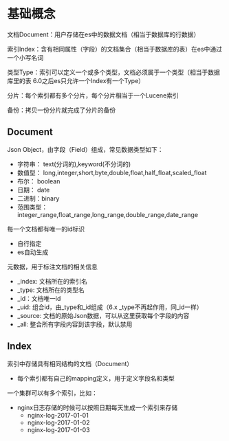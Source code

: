# 基础概念

文档Document：用户存储在es中的数据文档（相当于数据库的行数据）

索引Index：含有相同属性（字段）的文档集合（相当于数据库的表）在es中通过一个小写名词

类型Type：索引可以定义一个或多个类型，文档必须属于一个类型（相当于数据库里的表 6.0之后es只允许一个Index有一个Type）

分片：每个索引都有多个分片，每个分片相当于一个Lucene索引

备份：拷贝一份分片就完成了分片的备份

## Document

Json Object，由字段（Field）组成，常见数据类型如下：

- 字符串： text(分词的),keyword(不分词的)
- 数值型： long,integer,short,byte,double,float,half_float,scaled_float
- 布尔： boolean
- 日期： date
- 二进制：binary
- 范围类型：integer_range,float_range,long_range,double_range,date_range

每一个文档都有唯一的id标识

- 自行指定
- es自动生成 

元数据，用于标注文档的相关信息

- _index: 文档所在的索引名
- _type: 文档所在的类型名
- _id：文档唯一id
- _uid: 组合id，由_type和_id组成（6.x _type不再起作用，同_id一样）
- _source: 文档的原始Json数据，可以从这里获取每个字段的内容
- _all: 整合所有字段内容到该字段，默认禁用

## Index

索引中存储具有相同结构的文档（Document）

- 每个索引都有自己的mapping定义，用于定义字段名和类型

一个集群可以有多个索引，比如：

- nginx日志存储的时候可以按照日期每天生成一个索引来存储
  - nginx-log-2017-01-01
  - nginx-log-2017-01-02
  - nginx-log-2017-01-03
